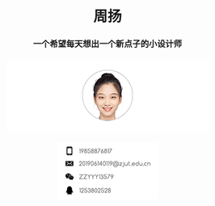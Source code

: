 <h1 align="center">周扬</h1>
<h3 align="center">一个希望每天想出一个新点子的小设计师</h3>
<h4 align="center"><p align="center"><center><img src="微信图片_20220611130302 拷贝 5.png">
<h4 align="center"><p align="center"><center><img src="2bf1235b31d68b7ccbaf20fccc7d580 拷贝.png">
